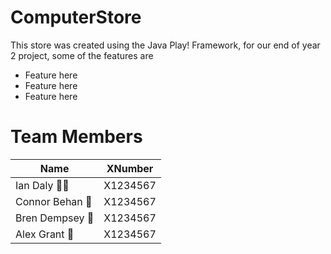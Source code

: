 # ComputerStore

This store was created using the Java Play! Framework, for our end of year 2 project, some of the features are
  - Feature here
  - Feature here
  - Feature here

# Team Members

Name | XNumber
------------ | -------------
Ian Daly :baby_bottle::baby: | X1234567
Connor Behan :blue_car: | X1234567
Bren Dempsey :guitar: | X1234567
Alex Grant :smoking: | X1234567
